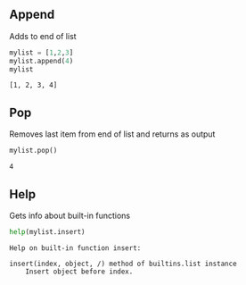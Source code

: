 ## Append
Adds to end of list


```python
mylist = [1,2,3]
mylist.append(4)
mylist
```




    [1, 2, 3, 4]



## Pop
Removes last item from end of list and returns as output


```python
mylist.pop()
```




    4



## Help
Gets info about built-in functions


```python
help(mylist.insert)
```

    Help on built-in function insert:
    
    insert(index, object, /) method of builtins.list instance
        Insert object before index.
    



```python

```
